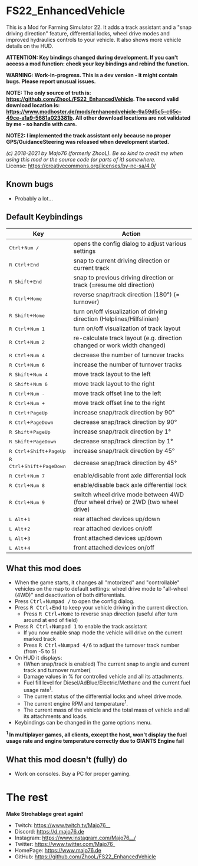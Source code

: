 # FS22_EnhancedVehicle
This is a Mod for Farming Simulator 22. It adds a track assistant and a "snap driving direction" feature, differential locks, wheel drive modes and improved hydraulics controls to your vehicle. It also shows more vehicle details on the HUD.

**ATTENTION: Key bindings changed during development. If you can't access a mod function: check your key bindings and rebind the function.**

**WARNING: Work-in-progress. This is a dev version - it might contain bugs. Please report unusual issues.**

**NOTE: The only source of truth is: https://github.com/ZhooL/FS22_EnhancedVehicle. The second valid download location is: https://www.modhoster.de/mods/enhancedvehicle-9a59d5c5-c65c-49ce-a1a9-5681a023381b. All other download locations are not validated by me - so handle with care.**

**NOTE2: I implemented the track assistant only because no proper GPS/GuidanceSteering was released when development started.**

*(c) 2018-2021 by Majo76 (formerly ZhooL). Be so kind to credit me when using this mod or the source code (or parts of it) somewhere.*  
License: https://creativecommons.org/licenses/by-nc-sa/4.0/

## Known bugs
* Probably a lot...

## Default Keybindings
| Key | Action |
| --  | --     |
| <kbd>Ctrl</kbd>+<kbd>Num /</kbd> | opens the config dialog to adjust various settings |
| <kbd>R Ctrl</kbd>+<kbd>End</kbd> | snap to current driving direction or current track |
| <kbd>R Shift</kbd>+<kbd>End</kbd> | snap to previous driving direction or track (=resume old direction)|
| <kbd>R Ctrl</kbd>+<kbd>Home</kbd> | reverse snap/track direction (180°) (= turnover)|
| <kbd>R Shift</kbd>+<kbd>Home</kbd> | turn on/off visualization of driving direction (Helplines/Hilfslinien)|
| <kbd>R Ctrl</kbd>+<kbd>Num 1</kbd> | turn on/off visualization of track layout|
| <kbd>R Ctrl</kbd>+<kbd>Num 2</kbd> | re-calculate track layout (e.g. direction changed or work width changed)|
| <kbd>R Ctrl</kbd>+<kbd>Num 4</kbd> | decrease the number of turnover tracks|
| <kbd>R Ctrl</kbd>+<kbd>Num 6</kbd> | increase the number of turnover tracks|
| <kbd>R Shift</kbd>+<kbd>Num 4</kbd> | move track layout to the left|
| <kbd>R Shift</kbd>+<kbd>Num 6</kbd> | move track layout to the right|
| <kbd>R Ctrl</kbd>+<kbd>Num -</kbd> | move track offset line to the left|
| <kbd>R Ctrl</kbd>+<kbd>Num +</kbd> | move track offset line to the right|
| <kbd>R Ctrl</kbd>+<kbd>PageUp</kbd> | increase snap/track direction by 90° |
| <kbd>R Ctrl</kbd>+<kbd>PageDown</kbd> | decrease snap/track direction by 90° |
| <kbd>R Shift</kbd>+<kbd>PageUp</kbd> | increase snap/track direction by 1° |
| <kbd>R Shift</kbd>+<kbd>PageDown</kbd> | decrease snap/track direction by 1° |
| <kbd>R Ctrl</kbd>+<kbd>Shift</kbd>+<kbd>PageUp</kbd> | increase snap/track direction by 45° |
| <kbd>R Ctrl</kbd>+<kbd>Shift</kbd>+<kbd>PageDown</kbd> | decrease snap/track direction by 45° |
| <kbd>R Ctrl</kbd>+<kbd>Num 7</kbd> | enable/disable front axle differential lock |
| <kbd>R Ctrl</kbd>+<kbd>Num 8</kbd> | enable/disable back axle differential lock |
| <kbd>R Ctrl</kbd>+<kbd>Num 9</kbd> | switch wheel drive mode between 4WD (four wheel drive) or 2WD (two wheel drive) |
| <kbd>L Alt</kbd>+<kbd>1</kbd> | rear attached devices up/down |
| <kbd>L Alt</kbd>+<kbd>2</kbd> | rear attached devices on/off |
| <kbd>L Alt</kbd>+<kbd>3</kbd> | front attached devices up/down |
| <kbd>L Alt</kbd>+<kbd>4</kbd> | front attached devices on/off |

## What this mod does
* When the game starts, it changes all "motorized" and "controllable" vehicles on the map to default settings: wheel drive mode to "all-wheel (4WD)" and deactivation of both differentials.
* Press <kbd>Ctrl</kbd>+<kbd>Numpad /</kbd> to open the config dialog.
* Press <kbd>R Ctrl</kbd>+<kbd>End</kbd> to keep your vehicle driving in the current direction.
  * Press <kbd>R Ctrl</kbd>+<kbd>Home</kbd> to reverse snap direction (useful after turn around at end of field)
* Press <kbd>R Ctrl</kbd>+<kbd>Numpad 1</kbd> to enable the track assistant
  * If you now enable snap mode the vehicle will drive on the current marked track
  * Press <kbd>R Ctrl</kbd>+<kbd>Numpad 4/6</kbd> to adjust the turnover track number (from -5 to 5)
* On HUD it displays:
  * (When snap/track is enabled) The current snap to angle and current track and turnover number(
  * Damage values in % for controlled vehicle and all its attachments.
  * Fuel fill level for Diesel/AdBlue/Electric/Methane and the current fuel usage rate<sup>1</sup>.
  * The current status of the differential locks and wheel drive mode.
  * The current engine RPM and temperature<sup>1</sup>.
  * The current mass of the vehicle and the total mass of vehicle and all its attachments and loads.
* Keybindings can be changed in the game options menu.

**<sup>1</sup> In multiplayer games, all clients, except the host, won't display the fuel usage rate and engine temperature correctly due to GIANTS Engine fail**

## What this mod doesn't (fully) do
* Work on consoles. Buy a PC for proper gaming.

# The rest
**Make Strohablage great again!**  
* Twitch: https://www.twitch.tv/Majo76__
* Discord: https://d.majo76.de
* Instagram: https://www.instagram.com/Majo76__/
* Twitter: https://www.twitter.com/Majo76_
* HomePage: https://www.majo76.de
* GitHub: https://github.com/ZhooL/FS22_EnhancedVehicle
